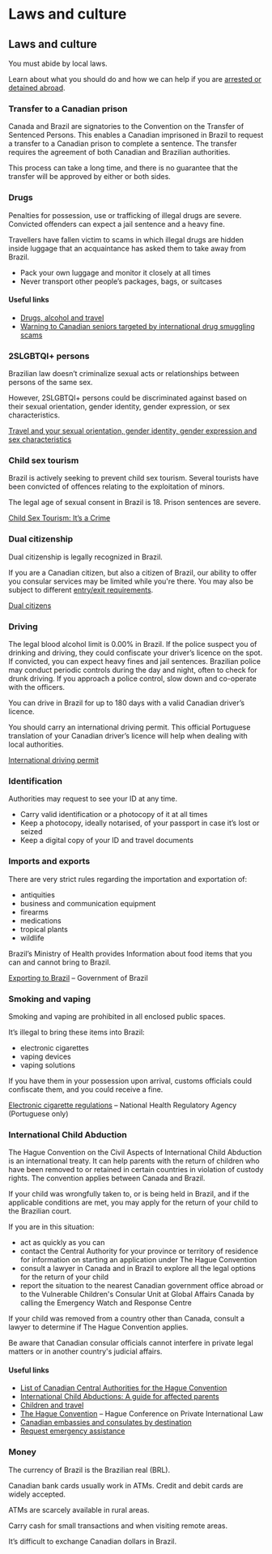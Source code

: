 # Laws and culture

## Laws and culture

You must abide by local laws.

Learn about what you should do and how we can help if you are [arrested or detained abroad](http://travel.gc.ca/assistance/emergency-info/arrest-detention).

### Transfer to a Canadian prison

Canada and Brazil are signatories to the Convention on the Transfer of Sentenced Persons. This enables a Canadian imprisoned in Brazil to request a transfer to a Canadian prison to complete a sentence. The transfer requires the agreement of both Canadian and Brazilian authorities.

This process can take a long time, and there is no guarantee that the transfer will be approved by either or both sides.

### Drugs

Penalties for possession, use or trafficking of illegal drugs are severe. Convicted offenders can expect a jail sentence and a heavy fine.

Travellers have fallen victim to scams in which illegal drugs are hidden inside luggage that an acquaintance has asked them to take away from Brazil.

* Pack your own luggage and monitor it closely at all times
* Never transport other people’s packages, bags, or suitcases

#### Useful links

* [Drugs, alcohol and travel](https://travel.gc.ca/travelling/health-safety/drugs)
* [Warning to Canadian seniors targeted by international drug smuggling scams](https://www.cbsa-asfc.gc.ca/security-securite/senior-aines-eng.html)

### 2SLGBTQI+ persons

Brazilian law doesn’t criminalize sexual acts or relationships between persons of the same sex.

However, 2SLGBTQI+ persons could be discriminated against based on their sexual orientation, gender identity, gender expression, or sex characteristics.

[Travel and your sexual orientation, gender identity, gender expression and sex characteristics](https://travel.gc.ca/travelling/health-safety/lgbt-travel?_ga=2.238372224.1604296173.1718630005-1405742948.1680118138)

### Child sex tourism

Brazil is actively seeking to prevent child sex tourism. Several tourists have been convicted of offences relating to the exploitation of minors.

The legal age of sexual consent in Brazil is 18. Prison sentences are severe.

[Child Sex Tourism: It’s a Crime](https://travel.gc.ca/travelling/publications/child-crime)

### 

### Dual citizenship

Dual citizenship is legally recognized in Brazil.

If you are a Canadian citizen, but also a citizen of Brazil, our ability to offer you consular services may be limited while you're there. You may also be subject to different [entry/exit requirements](#entryexit).

[Dual citizens](http://travel.gc.ca/travelling/documents/dual-citizenship)

### Driving

The legal blood alcohol limit is 0.00% in Brazil. If the police suspect you of drinking and driving, they could confiscate your driver’s licence on the spot. If convicted, you can expect heavy fines and jail sentences. Brazilian police may conduct periodic controls during the day and night, often to check for drunk driving. If you approach a police control, slow down and co-operate with the officers.

You can drive in Brazil for up to 180 days with a valid Canadian driver’s licence.

You should carry an international driving permit. This official Portuguese translation of your Canadian driver’s licence will help when dealing with local authorities.

[International driving permit](https://travel.gc.ca/travelling/documents/international-driving-permit?_ga=2.237846784.1604296173.1718630005-1405742948.1680118138)

### Identification

Authorities may request to see your ID at any time.

* Carry valid identification or a photocopy of it at all times
* Keep a photocopy, ideally notarised, of your passport in case it’s lost or seized
* Keep a digital copy of your ID and travel documents

### Imports and exports

There are very strict rules regarding the importation and exportation of:

* antiquities
* business and communication equipment
* firearms
* medications
* tropical plants
* wildlife

Brazil’s Ministry of Health provides Information about food items that you can and cannot bring to Brazil.

[Exporting to Brazil](https://www.gov.br/anvisa/pt-br/english/exporting-to-brazil) – Government of Brazil

### Smoking and vaping

Smoking and vaping are prohibited in all enclosed public spaces.

It’s illegal to bring these items into Brazil:

* electronic cigarettes
* vaping devices
* vaping solutions

If you have them in your possession upon arrival, customs officials could confiscate them, and you could receive a fine.

[Electronic cigarette regulations](https://www.gov.br/anvisa/pt-br/assuntos/noticias-anvisa/2024/anvisa-atualiza-regulacao-de-cigarro-eletronico-e-mantem-proibicao) – National Health Regulatory Agency (Portuguese only)

### International Child Abduction

The Hague Convention on the Civil Aspects of International Child Abduction is an international treaty. It can help parents with the return of children who have been removed to or retained in certain countries in violation of custody rights. The convention applies between Canada and Brazil.

If your child was wrongfully taken to, or is being held in Brazil, and if the applicable conditions are met, you may apply for the return of your child to the Brazilian court.

If you are in this situation:

* act as quickly as you can
* contact the Central Authority for your province or territory of residence for information on starting an application under The Hague Convention
* consult a lawyer in Canada and in Brazil to explore all the legal options for the return of your child
* report the situation to the nearest Canadian government office abroad or to the Vulnerable Children's Consular Unit at Global Affairs Canada by calling the Emergency Watch and Response Centre

If your child was removed from a country other than Canada, consult a lawyer to determine if The Hague Convention applies.

Be aware that Canadian consular officials cannot interfere in private legal matters or in another country's judicial affairs.

#### Useful links

* [List of Canadian Central Authorities for the Hague Convention](https://www.hcch.net/en/states/authorities/details3/?aid=75)
* [International Child Abductions: A guide for affected parents](https://travel.gc.ca/travelling/publications/international-child-abductions)
* [Children and travel](https://travel.gc.ca/travelling/children)
* [The Hague Convention](https://www.hcch.net/en/instruments/conventions/full-text/?cid=24) – Hague Conference on Private International Law
* [Canadian embassies and consulates by destination](https://travel.gc.ca/assistance/embassies-consulates)
* [Request emergency assistance](https://travel.gc.ca/assistance/emergency-assistance?_ga)

### Money

The currency of Brazil is the Brazilian real (BRL).

Canadian bank cards usually work in ATMs. Credit and debit cards are widely accepted.

ATMs are scarcely available in rural areas.

Carry cash for small transactions and when visiting remote areas.

It’s difficult to exchange Canadian dollars in Brazil.